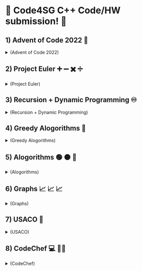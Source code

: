 # :checkered_flag:	Code4SG C++ Code/HW submission! :checkered_flag:	


## 1) Advent of Code 2022 :santa:
<details><summary> (Advent of Code 2022) </summary>
<p>

[AOC](https://github.com/cpp-johnny/aoc22)  

</p>
</details>

## 2) Project Euler :heavy_plus_sign: :heavy_minus_sign: :heavy_multiplication_x: :heavy_division_sign:
<details><summary> (Project Euler) </summary>
<p>

[Project Euler](https://github.com/cpp-johnny/projecteuler)  

</p>
</details>

## 3) Recursion + Dynamic Programming :infinity:
<details><summary> (Recursion + Dynamic Programming) </summary>
<p>

[recursion-dp](https://github.com/cpp-johnny/recursion-dp)  

</p> 
</details>

## 4) Greedy Alogorithms :money_mouth_face:	
<details><summary> (Greedy Alogorithms) </summary>
<p>

[greedy](https://github.com/cpp-johnny/greedy)  

</p>
</details>

## 5) Alogorithms :green_circle:	:orange_circle:	:red_circle:	
<details><summary> (Alogorithms) </summary>
<p>

[algo-practice](https://github.com/cpp-johnny/algo-practice)  

</p>
</details>

## 6) Graphs :chart_with_upwards_trend:	:chart_with_upwards_trend:	:chart_with_upwards_trend:	
<details><summary> (Graphs) </summary>
<p>

[graphs](https://github.com/cpp-johnny/graphs)  

</p>
</details>

## 7) USACO :brain:	
<details><summary> (USACO) </summary>
<p>

[usaco](https://github.com/cpp-johnny/usaco)  

</p>
</details>

## 8) CodeChef :computer:	 :cook:	
<details><summary> (CodeChef) </summary>
<p>

[CodeChef](https://github.com/cpp-johnny/codechef)  

</p>
</details>


